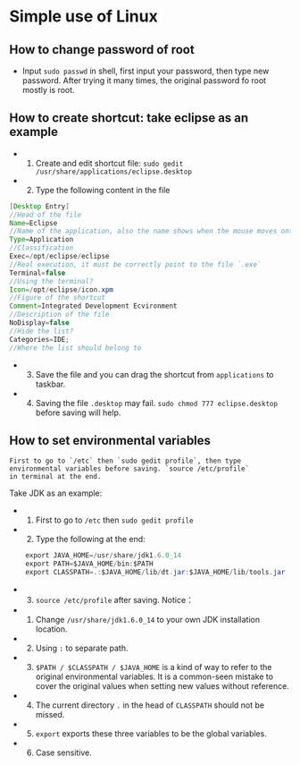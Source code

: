 # Simple use of Linux
How to change password of root
----
- Input `sudo passwd` in shell, first input your password, then type new password. After trying it many times, 
the original password fo root mostly is root.

How to create shortcut: take eclipse as an example
----
- 1. Create and edit shortcut file: `sudo gedit /usr/share/applications/eclipse.desktop`
- 2. Type the following content in the file
```Java
[Desktop Entry]
//Head of the file
Name=Eclipse
//Name of the application, also the name shows when the mouse moves onto.
Type=Application
//Classification
Exec=/opt/eclipse/eclipse
//Real execution, it must be correctly point to the file `.exe`
Terminal=false
//Using the terminal?
Icon=/opt/eclipse/icon.xpm
//Figure of the shortcut
Comment=Integrated Development Ecvironment
//Description of the file
NoDisplay=false
//Hide the list?
Categories=IDE;
//Where the list should belong to
```
- 3. Save the file and you can drag the shortcut from `applications` to taskbar.
- 4. Saving the file `.desktop` may fail. `sudo chmod 777 eclipse.desktop` before saving will help.

How to set environmental variables
----
    First to go to `/etc` then `sudo gedit profile`, then type environmental variables before saving. `source /etc/profile` 
    in terminal at the end. 
Take JDK as an example:
- 1. First to go to `/etc` then `sudo gedit profile`
- 2. Type the following at the end:
```JAVA
    export JAVA_HOME=/usr/share/jdk1.6.0_14 
    export PATH=$JAVA_HOME/bin:$PATH 
    export CLASSPATH=.:$JAVA_HOME/lib/dt.jar:$JAVA_HOME/lib/tools.jar 
```
- 3. `source /etc/profile` after saving.
Notice：
- 1. Change `/usr/share/jdk1.6.0_14` to your own JDK installation location.
- 2. Using `:` to separate path.
- 3. `$PATH / $CLASSPATH / $JAVA_HOME` is a kind of way to refer to the original environmental variables. It is a common-seen mistake
to cover the original values when setting new values without reference.
- 4. The current directory `.` in the head of `CLASSPATH` should not be missed.
- 5. `export` exports these three variables to be the global variables.
- 6. Case sensitive.
